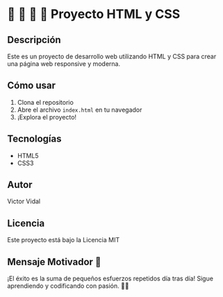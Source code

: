 # 🐘 🦁 🐯 🦊  Proyecto HTML y CSS

## Descripción
Este es un proyecto de desarrollo web utilizando HTML y CSS para crear una página web responsive y moderna.

## Cómo usar
1. Clona el repositorio
2. Abre el archivo `index.html` en tu navegador
3. ¡Explora el proyecto!

## Tecnologías
- HTML5
- CSS3

## Autor
Victor Vidal

## Licencia
Este proyecto está bajo la Licencia MIT

## Mensaje Motivador 🌟
¡El éxito es la suma de pequeños esfuerzos repetidos día tras día! Sigue aprendiendo y codificando con pasión. 💪✨